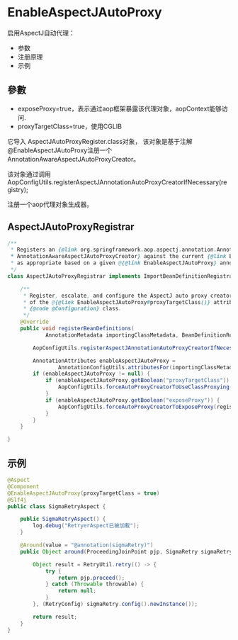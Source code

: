 # EnableAspectJAutoProxy

启用AspectJ自动代理：

* 参数
* 注册原理
* 示例

## 參數

* exposeProxy=true，表示通过aop框架暴露该代理对象，aopContext能够访问.
* proxyTargetClass=true，使用CGLIB

它导入 AspectJAutoProxyRegister.class对象， 该对象是基于注解@EnableAspectJAutoProxy注册一个AnnotationAwareAspectJAutoProxyCreator。

该对象通过调用AopConfigUtils.registerAspectJAnnotationAutoProxyCreatorIfNecessary\(registry\);

注册一个aop代理对象生成器。

## AspectJAutoProxyRegistrar

```java
/**
 * Registers an {@link org.springframework.aop.aspectj.annotation.AnnotationAwareAspectJAutoProxyCreator
 * AnnotationAwareAspectJAutoProxyCreator} against the current {@link BeanDefinitionRegistry}
 * as appropriate based on a given @{@link EnableAspectJAutoProxy} annotation.
 */
class AspectJAutoProxyRegistrar implements ImportBeanDefinitionRegistrar {

    /**
     * Register, escalate, and configure the AspectJ auto proxy creator based on the value
     * of the @{@link EnableAspectJAutoProxy#proxyTargetClass()} attribute on the importing
     * {@code @Configuration} class.
     */
    @Override
    public void registerBeanDefinitions(
            AnnotationMetadata importingClassMetadata, BeanDefinitionRegistry registry) {

        AopConfigUtils.registerAspectJAnnotationAutoProxyCreatorIfNecessary(registry);

        AnnotationAttributes enableAspectJAutoProxy =
                AnnotationConfigUtils.attributesFor(importingClassMetadata, EnableAspectJAutoProxy.class);
        if (enableAspectJAutoProxy != null) {
            if (enableAspectJAutoProxy.getBoolean("proxyTargetClass")) {
                AopConfigUtils.forceAutoProxyCreatorToUseClassProxying(registry);
            }
            if (enableAspectJAutoProxy.getBoolean("exposeProxy")) {
                AopConfigUtils.forceAutoProxyCreatorToExposeProxy(registry);
            }
        }
    }

}
```

## 示例

```java
@Aspect
@Component
@EnableAspectJAutoProxy(proxyTargetClass = true)
@Slf4j
public class SigmaRetryAspect {

    public SigmaRetryAspect() {
        log.debug("RetryerAspect已被加載");
    }

    @Around(value = "@annotation(sigmaRetry)")
    public Object around(ProceedingJoinPoint pjp, SigmaRetry sigmaRetry) throws IllegalAccessException, InstantiationException {

        Object result = RetryUtil.retry(() -> {
            try {
                return pjp.proceed();
            } catch (Throwable throwable) {
                return null;
            }
        }, (RetryConfig) sigmaRetry.config().newInstance());

        return result;
    }
}
```

